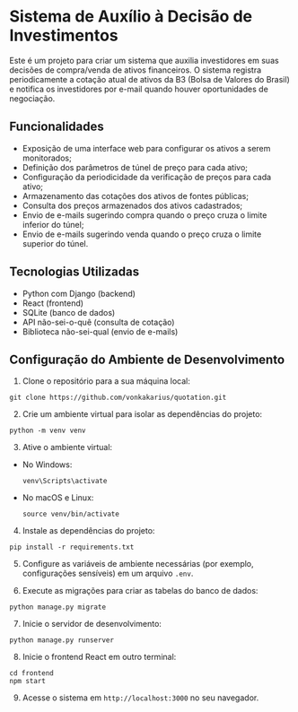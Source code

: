 # Sistema de Auxílio à Decisão de Investimentos

Este é um projeto para criar um sistema que auxilia investidores em suas decisões de compra/venda de ativos financeiros. O sistema registra periodicamente a cotação atual de ativos da B3 (Bolsa de Valores do Brasil) e notifica os investidores por e-mail quando houver oportunidades de negociação.

## Funcionalidades

- Exposição de uma interface web para configurar os ativos a serem monitorados;
- Definição dos parâmetros de túnel de preço para cada ativo;
- Configuração da periodicidade da verificação de preços para cada ativo;
- Armazenamento das cotações dos ativos de fontes públicas;
- Consulta dos preços armazenados dos ativos cadastrados;
- Envio de e-mails sugerindo compra quando o preço cruza o limite inferior do túnel;
- Envio de e-mails sugerindo venda quando o preço cruza o limite superior do túnel.

## Tecnologias Utilizadas

- Python com Django (backend)
- React (frontend)
- SQLite (banco de dados)
- API não-sei-o-quê (consulta de cotação)
- Biblioteca não-sei-qual (envio de e-mails)

## Configuração do Ambiente de Desenvolvimento

1. Clone o repositório para a sua máquina local:
```
git clone https://github.com/vonkakarius/quotation.git
```

2. Crie um ambiente virtual para isolar as dependências do projeto:
```
python -m venv venv
```

3. Ative o ambiente virtual:

- No Windows:
  ```
  venv\Scripts\activate
  ```

- No macOS e Linux:
  ```
  source venv/bin/activate
  ```

4. Instale as dependências do projeto:
```
pip install -r requirements.txt
```

5. Configure as variáveis de ambiente necessárias (por exemplo, configurações sensíveis) em um arquivo `.env`.

6. Execute as migrações para criar as tabelas do banco de dados:
```
python manage.py migrate
```

7. Inicie o servidor de desenvolvimento:
```
python manage.py runserver
```

8. Inicie o frontend React em outro terminal:
```
cd frontend
npm start
```

9. Acesse o sistema em `http://localhost:3000` no seu navegador.